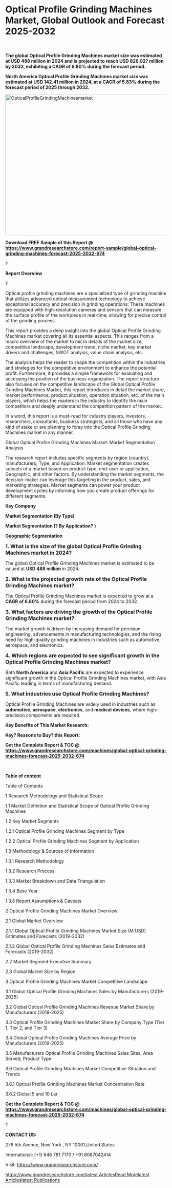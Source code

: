 <h1>Optical Profile Grinding Machines Market, Global Outlook and Forecast 2025-2032</h1><br/><p><strong>The global Optical Profile Grinding Machines market size was estimated at USD 488 million in 2024 and is projected to reach USD 826.02? million by 2032, exhibiting a <strong>CAGR</strong> of 6.80% during the forecast period.</strong></p>
 
 
 
 <p><strong>North America Optical Profile Grinding Machines market size was estimated at USD 142.41 million in 2024, at a <strong>CAGR</strong> of 5.83% during the forecast period of 2025 through 2032.</strong></p>
 
 
 
 <p><img alt="OpticalProfileGrindingMachinesmarket" src="https://www.grandresearchstore.com/assets/report-images/OpticalProfileGrindingMachinesmarket.png" style="width: 730px; height: 438px;" /></p>
 
 
 
 <div><b>Download FREE Sample of this Report @ <a href="https://www.grandresearchstore.com/report-sample/global-optical-grinding-machines-forecast-2025-2032-674">https://www.grandresearchstore.com/report-sample/global-optical-grinding-machines-forecast-2025-2032-674</a></b></div>
 
 
 
 <p>? </p>
 
 
 
 <p><strong>Report Overview</strong></p>
 
 
 
 <p>? </p>
 
 
 
 <p>Optical profile grinding machines are a specialized type of grinding machine that utilizes advanced optical measurement technology to achieve exceptional accuracy and precision in grinding operations. These machines are equipped with high-resolution cameras and sensors that can measure the surface profile of the workpiece in real-time, allowing for precise control of the grinding process.</p>
 
 
 
 <p>This report provides a deep insight into the global Optical Profile Grinding Machines market covering all its essential aspects. This ranges from a macro overview of the market to micro details of the market size, competitive landscape, development trend, niche market, key market drivers and challenges, SWOT analysis, value chain analysis, etc.</p>
 
 
 
 <p>The analysis helps the reader to shape the competition within the industries and strategies for the competitive environment to enhance the potential profit. Furthermore, it provides a simple framework for evaluating and accessing the position of the business organization. The report structure also focuses on the competitive landscape of the Global Optical Profile Grinding Machines Market, this report introduces in detail the market share, market performance, product situation, operation situation, etc. of the main players, which helps the readers in the industry to identify the main competitors and deeply understand the competition pattern of the market.</p>
 
 
 
 <p>In a word, this report is a must-read for industry players, investors, researchers, consultants, business strategists, and all those who have any kind of stake or are planning to foray into the Optical Profile Grinding Machines market in any manner.</p>
 
 
 
 <p>Global Optical Profile Grinding Machines Market: Market Segmentation Analysis</p>
 
 
 
 <p>The research report includes specific segments by region (country), manufacturers, Type, and Application. Market segmentation creates subsets of a market based on product type, end-user or application, Geographic, and other factors. By understanding the market segments, the decision-maker can leverage this targeting in the product, sales, and marketing strategies. Market segments can power your product development cycles by informing how you create product offerings for different segments.</p>
 
 
 
 <p><strong>Key Company</strong></p>
 
 
 
 <p><strong>Market Segmentation (By Type)</strong></p>
 
 
 
 <p><strong>Market Segmentation (? <strong>By Application</strong>? )</strong></p>
 
 
 
 <p><strong>Geographic Segmentation</strong></p>
 
 
 
 <p><span style="font-size:16px;"><strong>1. What is the size of the global Optical Profile Grinding Machines market in 2024?</strong></span></p>
 
 
 
 <p>The global Optical Profile Grinding Machines market is estimated to be valued at <strong>USD 488 million</strong> in 2024.</p>
 
 
 
 <p><span style="font-size:16px;"><strong>2. What is the projected growth rate of the Optical Profile Grinding Machines market?</strong></span></p>
 
 
 
 <p>The Optical Profile Grinding Machines market is expected to grow at a <strong><strong>CAGR</strong> of 6.80%</strong> during the forecast period from 2024 to 2032.</p>
 
 
 
 <p><span style="font-size:16px;"><strong>3. What factors are driving the growth of the Optical Profile Grinding Machines market?</strong></span></p>
 
 
 
 <p>The market growth is driven by increasing demand for precision engineering, advancements in manufacturing technologies, and the rising need for high-quality grinding machines in industries such as automotive, aerospace, and electronics.</p>
 
 
 
 <p><span style="font-size:16px;"><strong>4. Which regions are expected to see significant growth in the Optical Profile Grinding Machines market?</strong></span></p>
 
 
 
 <p>Both <strong>North America</strong> and <strong>Asia Pacific</strong> are expected to experience significant growth in the Optical Profile Grinding Machines market, with Asia Pacific leading in terms of manufacturing demand.</p>
 
 
 
 <p><span style="font-size:16px;"><strong>5. What industries use Optical Profile Grinding Machines?</strong></span></p>
 
 
 
 <p>Optical Profile Grinding Machines are widely used in industries such as <strong>automotive</strong>, <strong>aerospace</strong>, <strong>electronics</strong>, and <strong>medical devices</strong>, where high-precision components are required.</p>
 
 
 
 <p><strong>Key Benefits of This Market Research:</strong></p>
 
 
 
 <p><strong>Key? <strong>Reasons to Buy</strong>? this Report:</strong></p>
 
 
 
 <div><b>Get the Complete Report & TOC @ <a href="https://www.grandresearchstore.com/machines/global-optical-grinding-machines-forecast-2025-2032-674">https://www.grandresearchstore.com/machines/global-optical-grinding-machines-forecast-2025-2032-674</a></b></div>
 
 
 
 <p><br />
 
 <b>Table of content</b></p>
 
 
 
 <p>Table of Contents<br />
 
 1 Research Methodology and Statistical Scope<br />
 
 1.1 Market Definition and Statistical Scope of Optical Profile Grinding Machines<br />
 
 1.2 Key Market Segments<br />
 
 1.2.1 Optical Profile Grinding Machines Segment by Type<br />
 
 1.2.2 Optical Profile Grinding Machines Segment by Application<br />
 
 1.3 Methodology & Sources of Information<br />
 
 1.3.1 Research Methodology<br />
 
 1.3.2 Research Process<br />
 
 1.3.3 Market Breakdown and Data Triangulation<br />
 
 1.3.4 Base Year<br />
 
 1.3.5 Report Assumptions & Caveats<br />
 
 2 Optical Profile Grinding Machines Market Overview<br />
 
 2.1 Global Market Overview<br />
 
 2.1.1 Global Optical Profile Grinding Machines Market Size (M USD) Estimates and Forecasts (2019-2032)<br />
 
 2.1.2 Global Optical Profile Grinding Machines Sales Estimates and Forecasts (2019-2032)<br />
 
 2.2 Market Segment Executive Summary<br />
 
 2.3 Global Market Size by Region<br />
 
 3 Optical Profile Grinding Machines Market Competitive Landscape<br />
 
 3.1 Global Optical Profile Grinding Machines Sales by Manufacturers (2019-2025)<br />
 
 3.2 Global Optical Profile Grinding Machines Revenue Market Share by Manufacturers (2019-2025)<br />
 
 3.3 Optical Profile Grinding Machines Market Share by Company Type (Tier 1, Tier 2, and Tier 3)<br />
 
 3.4 Global Optical Profile Grinding Machines Average Price by Manufacturers (2019-2025)<br />
 
 3.5 Manufacturers Optical Profile Grinding Machines Sales Sites, Area Served, Product Type<br />
 
 3.6 Optical Profile Grinding Machines Market Competitive Situation and Trends<br />
 
 3.6.1 Optical Profile Grinding Machines Market Concentration Rate<br />
 
 3.6.2 Global 5 and 10 Lar</p>
 
 
 
 <div><b>Get the Complete Report & TOC @ <a href="https://www.grandresearchstore.com/machines/global-optical-grinding-machines-forecast-2025-2032-674">https://www.grandresearchstore.com/machines/global-optical-grinding-machines-forecast-2025-2032-674</a></b></div>
 
 
 
 <p>? </p>
 
 
 
 <p><b>CONTACT US:</b><br />
 
 276 5th Avenue, New York , NY 10001,United States<br />
 
 International: (+1) 646 781 7170 / +91 8087042414<br />
 
 Visit: <a href="https://www.grandresearchstore.com/">https://www.grandresearchstore.com/</a><br />
 
 <a href="https://gyeongbokgung.com">https://www.grandresearchstore.com/</a><a href="https://hallyeomaritime.com">latest Articles</a><a href="https://jingwansa.com">Read More</a><a href="https://nguoiviet.jp/">latest Articles</a><a href="https://www.intelmarketresearch.com/">latest Publications</a></p>